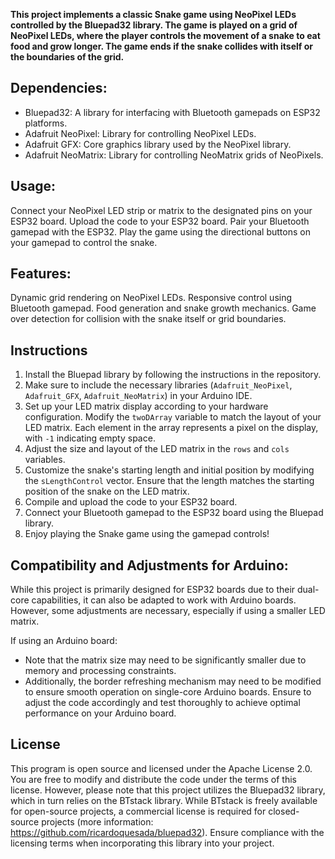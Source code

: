 **This project implements a classic Snake game using NeoPixel LEDs controlled by the Bluepad32 library. The game is played on a grid of NeoPixel LEDs, where the player controls the movement of a snake to eat food and grow longer. The game ends if the snake collides with itself or the boundaries of the grid.**

## Dependencies:
- Bluepad32: A library for interfacing with Bluetooth gamepads on ESP32 platforms.
- Adafruit NeoPixel: Library for controlling NeoPixel LEDs.
- Adafruit GFX: Core graphics library used by the NeoPixel library.
- Adafruit NeoMatrix: Library for controlling NeoMatrix grids of NeoPixels.

## Usage:
Connect your NeoPixel LED strip or matrix to the designated pins on your ESP32 board.
Upload the code to your ESP32 board.
Pair your Bluetooth gamepad with the ESP32.
Play the game using the directional buttons on your gamepad to control the snake.

## Features:
Dynamic grid rendering on NeoPixel LEDs.
Responsive control using Bluetooth gamepad.
Food generation and snake growth mechanics.
Game over detection for collision with the snake itself or grid boundaries.

## Instructions
1. Install the Bluepad library by following the instructions in the repository.
2. Make sure to include the necessary libraries (`Adafruit_NeoPixel`, `Adafruit_GFX`, `Adafruit_NeoMatrix`) in your Arduino IDE.
3. Set up your LED matrix display according to your hardware configuration. Modify the `twoDArray` variable to match the layout of your LED matrix. Each element in the array represents a pixel on the display, with `-1` indicating empty space.
4. Adjust the size and layout of the LED matrix in the `rows` and `cols` variables.
5. Customize the snake's starting length and initial position by modifying the `sLengthControl` vector. Ensure that the length matches the starting position of the snake on the LED matrix.
6. Compile and upload the code to your ESP32 board.
7. Connect your Bluetooth gamepad to the ESP32 board using the Bluepad library.
8. Enjoy playing the Snake game using the gamepad controls!

## Compatibility and Adjustments for Arduino:
While this project is primarily designed for ESP32 boards due to their dual-core capabilities, it can also be adapted to work with Arduino boards. However, some adjustments are necessary, especially if using a smaller LED matrix.

If using an Arduino board:
- Note that the matrix size may need to be significantly smaller due to memory and processing constraints.
- Additionally, the border refreshing mechanism may need to be modified to ensure smooth operation on single-core Arduino boards.
Ensure to adjust the code accordingly and test thoroughly to achieve optimal performance on your Arduino board.

## License
This program is open source and licensed under the Apache License 2.0. You are free to modify and distribute the code under the terms of this license. However, please note that this project utilizes the Bluepad32 library, which in turn relies on the BTstack library. While BTstack is freely available for open-source projects, a commercial license is required for closed-source projects (more information: https://github.com/ricardoquesada/bluepad32). Ensure compliance with the licensing terms when incorporating this library into your project.


